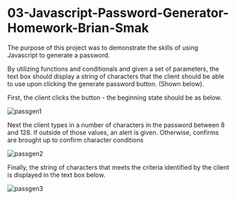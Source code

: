 # 03-Javascript-Password-Generator-Homework-Brian-Smak

The purpose of this project was to demonstrate the skills of using Javascript to generate a password.<p>
By utilizing functions and conditionals and given a set of parameters, the text box should display a string of characters that the client should be able to use upon clicking the generate password button. (Shown below).<p>
  <p>
  <p>
  First, the client clicks the button - the beginning state should be as below.<p>
 <img src='https://i.ibb.co/Jj2Xn5m/pass-gen-1.png' alt='passgen1'>
 <p>
 Next the client types in a number of characters in the password between 8 and 128. If outside of those values, an alert is given. Otherwise, confirms are brought up to confirm character conditions
 <p>
<img src='https://i.ibb.co/0rY4jgT/pass-gen-2.png' alt='passgen2'>
<p>
Finally, the string of characters that meets the criteria identified by the client is displayed in the text box below.
<p>
<img src='https://i.ibb.co/FqfxkP5/pass-gen-3.png' alt='passgen3'>
<!--stackedit_data:
eyJoaXN0b3J5IjpbODY5NDI5MDIxLDc4OTI4Njc5MV19
-->